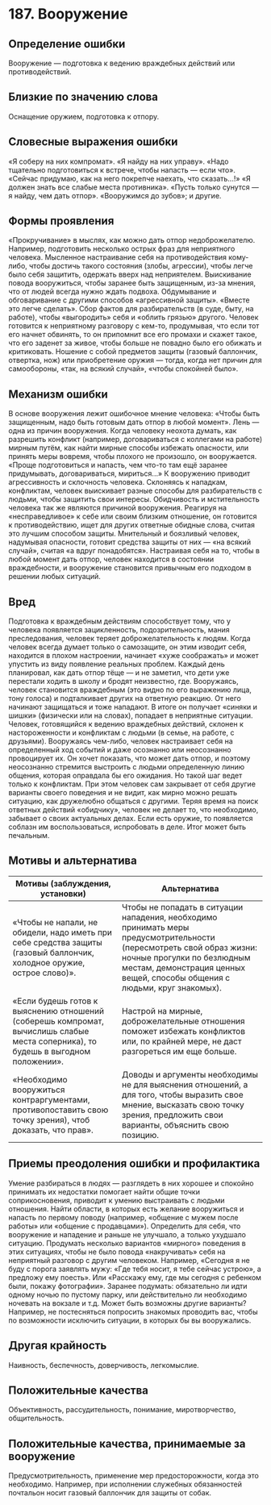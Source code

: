 # 187. Вооружение

## Определение ошибки
Вооружение — подготовка к ведению враждебных действий или противодействий.

## Близкие по значению слова
Оснащение оружием, подготовка к отпору.

## Словесные выражения ошибки
«Я соберу на них компромат».
«Я найду на них управу».
«Надо тщательно подготовиться к встрече, чтобы напасть — если что».
«Сейчас придумаю, как на него покрепче наехать, что сказать...!»
«Я должен знать все слабые места противника».
«Пусть только сунутся — я найду, чем дать отпор».
«Вооружимся до зубов»; и другие.

## Формы проявления
«Прокручивание» в мыслях, как можно дать отпор недоброжелателю. Например, подготовить несколько острых фраз для неприятного человека.
Мысленное настраивание себя на противодействия кому-либо, чтобы достичь такого состояния (злобы, агрессии), чтобы легче было себя защитить, одержать вверх над неприятелем.
Выискивание повода вооружиться, чтобы заранее быть защищенным, из-за мнения, что от людей всегда нужно ждать подвоха.
Обдумывание и обговаривание с другими способов «агрессивной защиты». «Вместе это легче сделать».
Сбор фактов для разбирательств (в суде, быту, на работе), чтобы «выгородить» себя и «облить грязью» другого.
Человек готовится к неприятному разговору с кем-то, продумывая, что если тот его начнет обвинять, то он припомнит все его промахи и скажет такое, что его заденет за живое, чтобы больше не повадно было его обижать и критиковать.
Ношение с собой предметов защиты (газовый баллончик, отвертка, нож) или приобретение оружия — тогда, когда нет причин для самообороны, «так, на всякий случай», «чтобы спокойней было».

## Механизм ошибки
В основе вооружения лежит ошибочное мнение человека: «Чтобы быть защищенным, надо быть готовым дать отпор в любой момент».
Лень — одна из причин вооружения. Когда человеку неохота думать, как разрешить конфликт (например, договариваться с коллегами на работе) мирным путём, как найти мирные способы избежать опасности, или принять меры вовремя, чтобы плохого не произошло, он вооружается. «Проще подготовиться и напасть, чем что-то там ещё заранее придумывать, договариваться, мириться...»
К вооружению приводит агрессивность и склочность человека. Склоняясь к нападкам, конфликтам, человек выискивает разные способы для разбирательств с людьми, чтобы защитить свои интересы.
Обидчивость и мстительность человека так же являются причиной вооружения. Реагируя на «несправедливое» к себе или своим близким отношение, он готовится к противодействию, ищет для других ответные обидные слова, считая это лучшим способом защиты.
Мнительный и боязливый человек, надумывая опасности, готовит средства защиты от них — «на всякий случай», считая «а вдруг понадобятся».
Настраивая себя на то, чтобы в любой момент дать отпор, человек находится в состоянии враждебности, и вооружение становится привычным его подходом в решении любых ситуаций.

## Вред
Подготовка к враждебным действиям способствует тому, что у человека появляется зацикленность, подозрительность, мания преследования, человек теряет доброжелательность к людям.
Когда человек всегда думает только о самозащите, он этим изводит себя, находится в плохом настроении, начинает «хуже соображать» и может упустить из виду появление реальных проблем. Каждый день планировал, как дать отпор тёще — и не заметил, что дети уже перестали ходить в школу и бродят неизвестно, где.
Вооружаясь, человек становится враждебным (это видно по его выражению лица, тону голоса) и подталкивает других на ответную реакцию. От него начинают защищаться и тоже нападают. В итоге он получает «синяки и шишки» (физически или на словах), попадает в неприятные ситуации.
Человек, готовящийся к ведению враждебных действий, склонен к настороженности и конфликтам с людьми (в семье, на работе, с друзьями). Вооружаясь чем-либо, человек настраивает себя на определенный ход событий и даже осознанно или неосознанно провоцирует их. Он хочет показать, что может дать отпор, и поэтому неосознанно стремится выстроить с людьми определенную линию общения, которая оправдала бы его ожидания. Но такой шаг ведет только к конфликтам. При этом человек сам закрывает от себя другие варианты своего поведения и не видит, как мирно можно решать ситуацию, как дружелюбно общаться с другими.
Теряя время на поиск ответных действий «обидчику», человек не делает то, что необходимо, забывает о своих актуальных делах.
Если есть оружие, то появляется соблазн им воспользоваться, испробовать в деле. Итог может быть печальным.

## Мотивы и альтернатива
Мотивы (заблуждения, установки) | Альтернатива
---|---
«Чтобы не напали, не обидели, надо иметь при себе средства защиты (газовый баллончик, холодное оружие, острое слово)».	| Чтобы не попадать в ситуации нападения, необходимо принимать меры предусмотрительности (пересмотреть свой образ жизни: ночные прогулки по безлюдным местам, демонстрация ценных вещей, способы общения с людьми, круг знакомых).
«Если будешь готов к выяснению отношений (соберешь компромат, вычислишь слабые места соперника), то будешь в выгодном положении».	| Настрой на мирные, доброжелательные отношения поможет избежать конфликтов или, по крайней мере, не даст разгореться им еще больше.
«Необходимо вооружиться контраргументами, противопоставить свою точку зрения), чтоб доказать, что прав».	| Доводы и аргументы необходимы не для выяснения отношений, а для того, чтобы выразить свое мнение, высказать свою точку зрения, предложить свои варианты, объяснить свою позицию.

## Приемы преодоления ошибки и профилактика
Умение разбираться в людях — разглядеть в них хорошее и спокойно принимать их недостатки помогает найти общие точки соприкосновения, приводит к умению выстраивать с людьми отношения.
Найти области, в которых есть желание вооружиться и напасть по первому поводу (например, «общение с мужем после работы» или «общение с продавцами»). Определить для себя, что вооружение и нападение и раньше не улучшало, а только ухудшало ситуацию.
Продумать несколько вариантов «мирного» поведения в этих ситуациях, чтобы не было повода «накручивать» себя на неприятный разговор с другим человеком. Например, «Сегодня я не буду с порога заявлять мужу: «Где тебя носит, я тебе сейчас устрою», а предложу ему поесть». Или «Расскажу ему, где мы сегодня с ребенком были, покажу фотографии».
Заранее подумать: обязательно ли идти одному ночью по пустому парку, или действительно ли необходимо ночевать на вокзале и т.д. Может быть возможны другие варианты? Например, не постесняться попросить знакомых проводить вас, чтобы по возможности исключить ситуации, в которых бы вы вооружались.

## Другая крайность
Наивность, беспечность, доверчивость, легкомыслие.

## Положительные качества 
Объективность, рассудительность, понимание, миротворчество, общительность.

## Положительные качества, принимаемые за вооружение 
Предусмотрительность, применение мер предосторожности, когда это необходимо. Например, при исполнении служебных обязанностей почтальон носит газовый баллончик для защиты от собак. 
